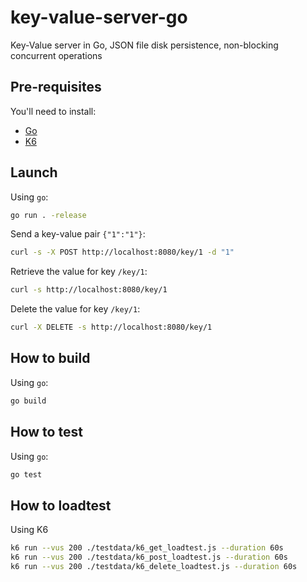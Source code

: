 # key-value-server-go

Key-Value server in Go, JSON file disk persistence, non-blocking concurrent operations

## Pre-requisites

You'll need to install:

- [Go](https://go.dev/doc/install)
- [K6](https://k6.io/docs/getting-started/installation/)

## Launch

Using `go`:

```bash
go run . -release
```

Send a key-value pair `{"1":"1"}`:

```bash
curl -s -X POST http://localhost:8080/key/1 -d "1"
```

Retrieve the value for key `/key/1`:

```bash
curl -s http://localhost:8080/key/1
```

Delete the value for key `/key/1`:

```bash
curl -X DELETE -s http://localhost:8080/key/1
```

## How to build

Using `go`:

```bash
go build
```

## How to test

Using `go`:

```bash
go test 
```

## How to loadtest

Using K6

```bash
k6 run --vus 200 ./testdata/k6_get_loadtest.js --duration 60s
k6 run --vus 200 ./testdata/k6_post_loadtest.js --duration 60s
k6 run --vus 200 ./testdata/k6_delete_loadtest.js --duration 60s
```
